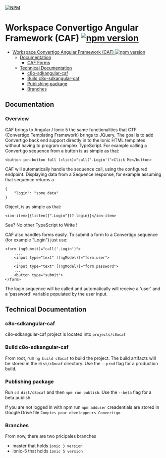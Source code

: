 [![NPM](https://nodei.co/npm/c8ocaf.png?downloads=true&downloadRank=true&stars=true)](https://nodei.co/npm/c8ocaf/)

# Workspace Convertigo Angular Framework (CAF) [![npm version](https://img.shields.io/npm/v/c8ocaf/ionic5)](https://www.npmjs.com/package/c8ocaf) #


- [Workspace Convertigo Angular Framework (CAF) ![npm version](https://www.npmjs.com/package/c8ocaf)](#workspace-convertigo-angular-framework-caf-img-srchttpsimgshieldsionpmvc8ocafsvg-altnpm-version)
  - [Documentation](#documentation)
    - [CAF Forms](#caf-forms)
  - [Technical Documentation](#technical-documentation)
    - [c8o-sdkangular-caf](#c8o-sdkangular-caf)
    - [Build c8o-sdkangular-caf](#build-c8o-sdkangular-caf)
    - [Publishing package](#publishing-package)
    - [Branches](#branches)

## Documentation ##

### Overview ###

  CAF brings to Angular / Ionic 5 the same functionalities that CTF (Convertigo Templating Framework)  brings to JQuery.  The goal is to add Convertigo back end support directly in to the Ionic HTML templates without having to program complex TypeScript. For example calling a Convertigo sequence from a button is as simple as that:
  
  	<button ion-button full (click)="call('.Login')">Click Me</button>
  
  CAF will automatically handle the sequence call, using the configured endpoint. Displaying data from a Sequence response, for example assuming that sequence returns a 
  
  	{
  		"login": "some data"
  	}
  
  Object, is as simple as that:
  
  	<ion-item>{{listen([".Login"])?.login}}</ion-item>
  
  See? No other TypeScript to Write !
  
  CAF also handles forms easily. To submit a form to a Convertigo sequence (for example "Login") just use:
  
  	<form (ngSubmit)="call('.Login')">
  		....
  		<input type="text" [(ngModel)]="form.user">
  		....
  		<input type="text" [(ngModel)]="form.password">
  		...
  		<button type="submit">
  	</form>
  
  The login sequence will be called and automatically will receive a 'user' and a 'password' variable populated by the user input.

## Technical Documentation ##

### c8o-sdkangular-caf

c8o-sdkangular-caf project is located into `projects/c8ocaf`

### Build c8o-sdkangular-caf

From root, run `ng build c8ocaf` to build the project. The build artifacts will be stored in the `dist/c8ocaf` directory. Use the `--prod` flag for a production build.

### Publishing package

Run `cd dist/c8ocaf` and then `npm run publish`. Use the `--beta` flag for a beta publish.

If you are not logged in with npm run `npm adduser` creadentials are stored in Google Drive file `Comptes pour développeurs Convertigo`

### Branches

From now, there are two pricipales branches
* master that holds `Ionic 3 version`
* ionic-5 that holds `Ionic 5 version`
